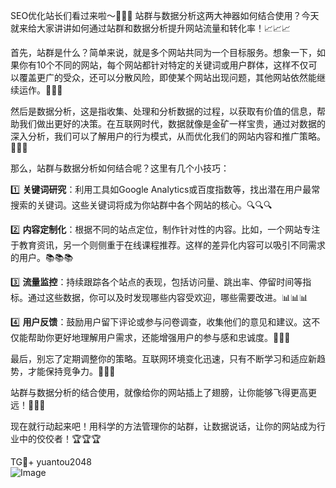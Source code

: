 SEO优化站长们看过来啦～🚀🚀🚀 站群与数据分析这两大神器如何结合使用？今天就来给大家讲讲如何通过站群和数据分析提升网站流量和转化率！📈📈📈

首先，站群是什么？简单来说，就是多个网站共同为一个目标服务。想象一下，如果你有10个不同的网站，每个网站都针对特定的关键词或用户群体，这样不仅可以覆盖更广的受众，还可以分散风险，即使某个网站出现问题，其他网站依然能继续运作。🌟🌟🌟

然后是数据分析，这是指收集、处理和分析数据的过程，以获取有价值的信息，帮助我们做出更好的决策。在互联网时代，数据就像是金矿一样宝贵，通过对数据的深入分析，我们可以了解用户的行为模式，从而优化我们的网站内容和推广策略。💎💎💎

那么，站群与数据分析如何结合呢？这里有几个小技巧：

1️⃣ **关键词研究**：利用工具如Google Analytics或百度指数等，找出潜在用户最常搜索的关键词。这些关键词将成为你站群中各个网站的核心。🔍🔍🔍

2️⃣ **内容定制化**：根据不同的站点定位，制作针对性的内容。比如，一个网站专注于教育资讯，另一个则侧重于在线课程推荐。这样的差异化内容可以吸引不同需求的用户。📚📚📚

3️⃣ **流量监控**：持续跟踪各个站点的表现，包括访问量、跳出率、停留时间等指标。通过这些数据，你可以及时发现哪些内容受欢迎，哪些需要改进。📊📊📊

4️⃣ **用户反馈**：鼓励用户留下评论或参与问卷调查，收集他们的意见和建议。这不仅能帮助你更好地理解用户需求，还能增强用户的参与感和忠诚度。💬💬💬

最后，别忘了定期调整你的策略。互联网环境变化迅速，只有不断学习和适应新趋势，才能保持竞争力。🚀🚀🚀

站群与数据分析的结合使用，就像给你的网站插上了翅膀，让你能够飞得更高更远！🌈🌈🌈

现在就行动起来吧！用科学的方法管理你的站群，让数据说话，让你的网站成为行业中的佼佼者！🏆🏆🏆

TG💪+ yuantou2048  
![Image](https://github.com/user-attachments/assets/42a5a4a5-fea9-4a1d-8aa0-73e57e430cca)